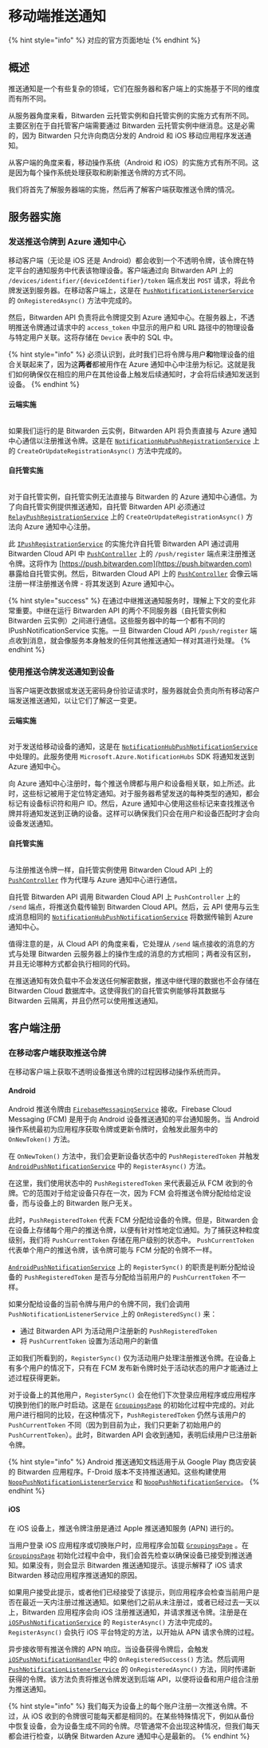# 移动端推送通知

{% hint style="info" %}
对应的官方页面地址
{% endhint %}

## 概述 <a href="#overview" id="overview"></a>

推送通知是一个有些复杂的领域，它们在服务器和客户端上的实施基于不同的维度而有所不同。

从服务器角度来看，Bitwarden 云托管实例和自托管实例的实施方式有所不同。主要区别在于自托管客户端需要通过 Bitwarden 云托管实例中继消息。这是必需的，因为 Bitwarden 只允许向商店分发的 Android 和 iOS 移动应用程序发送通知。

从客户端的角度来看，移动操作系统（Android 和 iOS）的实施方式有所不同。这是因为每个操作系统处理获取和刷新推送令牌的方式不同。

我们将首先了解服务器端的实施，然后再了解客户端获取推送令牌的情况。

## 服务器实施 <a href="#server-implementations" id="server-implementations"></a>

### 发送推送令牌到 Azure 通知中心 <a href="#sending-the-push-token-to-azure-notification-hub" id="sending-the-push-token-to-azure-notification-hub"></a>

移动客户端（无论是 iOS 还是 Android）都会收到一个不透明令牌，该令牌在特定平台的通知服务中代表该物理设备。客户端通过向 Bitwarden API 上的 `/devices/identifier/{deviceIdentifier}/token` 端点发出 `POST` 请求，将此令牌发送到服务器。在移动客户端上，这是在 [`PushNotificationListenerService`](https://github.com/bitwarden/mobile/blob/master/src/App/Services/PushNotificationListenerService.cs) 的 `OnRegisteredAsync()` 方法中完成的。

然后，Bitwarden API 负责将此令牌提交到 Azure 通知中心。在服务器上，不透明推送令牌通过请求中的 `access_token` 中显示的用户和 URL 路径中的物理设备与特定用户关联。这将存储在 `Device` 表中的 SQL 中。

{% hint style="info" %}
必须认识到，此时我们已将令牌与用户**和**物理设备的组合关联起来了，因为这**两者**都被用作在 Azure 通知中心中注册为标记。这就是我们如何确保仅在相应的用户在其他设备上触发后续通知时，才会将后续通知发送到设备。
{% endhint %}

#### 云端实施 <a href="#cloud-implementation" id="cloud-implementation"></a>

<div align="left">

<figure><img src="../../../.gitbook/assets/Cloud-implementation-to-Azure.svg" alt=""><figcaption></figcaption></figure>

</div>

如果我们运行的是 Bitwarden 云实例，Bitwarden API 将负责直接与 Azure 通知中心通信以注册推送令牌。这是在 [`NotificationHubPushRegistrationService`](https://github.com/bitwarden/server/blob/master/src/Core/Services/Implementations/NotificationHubPushRegistrationService.cs) 上的 `CreateOrUpdateRegistrationAsync()` 方法中完成的。

#### 自托管实施 <a href="#self-hosted-implementation" id="self-hosted-implementation"></a>

<div align="left">

<figure><img src="../../../.gitbook/assets/Self-hosted-implementation-to-Azure.svg" alt=""><figcaption></figcaption></figure>

</div>

对于自托管实例，自托管实例无法直接与 Bitwarden 的 Azure 通知中心通信。为了向自托管实例提供推送通知，自托管 Bitwarden API 必须通过 [`RelayPushRegistrationService`](https://github.com/bitwarden/server/blob/master/src/Core/Services/Implementations/RelayPushRegistrationService.cs) 上的 `CreateOrUpdateRegistrationAsync()` 方法向 Azure 通知中心注册。

此 [`IPushRegistrationService`](https://github.com/bitwarden/server/blob/master/src/Core/Services/IPushRegistrationService.cs) 的实施允许自托管 Bitwarden API 通过调用 Bitwarden Cloud API 中 [`PushController`](https://github.com/bitwarden/server/blob/master/src/Api/Controllers/PushController.cs) 上的 `/push/register` 端点来注册推送令牌。这将作为 [https://push.bitwarden.com](https://push.bitwarden.com) 暴露给自托管实例。然后，Bitwarden Cloud API 上的 [`PushController`](https://github.com/bitwarden/server/blob/master/src/Api/Controllers/PushController.cs) 会像云端注册一样注册推送令牌 - 将其发送到 Azure 通知中心。

{% hint style="success" %}
在通过中继推送通知服务时，理解上下文的变化非常重要。中继在运行 Bitwarden API 的两个不同服务器（自托管实例和 Bitwarden 云实例）之间进行通信。这些服务器中的每一个都有不同的 IPushNotificationService 实施。一旦 Bitwarden Cloud API `/push/register` 端点收到消息，就会像服务本身触发的任何其他推送通知一样对其进行处理。
{% endhint %}

### 使用推送令牌发送通知到设备 <a href="#using-the-push-token-to-send-notifications-to-the-device" id="using-the-push-token-to-send-notifications-to-the-device"></a>

当客户端更改数据或发送无密码身份验证请求时，服务器就会负责向所有移动客户端发送推送通知，以让它们了解这一变更。

#### 云端实施 <a href="#cloud-implementation" id="cloud-implementation"></a>

<div align="left">

<figure><img src="../../../.gitbook/assets/Cloud-implementation-to-device.svg" alt=""><figcaption></figcaption></figure>

</div>

对于发送给移动设备的通知，这是在 [`NotificationHubPushNotificationService`](https://github.com/bitwarden/server/blob/master/src/Core/Services/Implementations/NotificationHubPushNotificationService.cs) 中处理的。此服务使用 `Microsoft.Azure.NotificationHubs` SDK 将通知发送到 Azure 通知中心。

向 Azure 通知中心注册时，每个推送令牌都与用户和设备相关联，如上所述。此时，这些标记被用于定位特定通知。对于服务器希望发送的每种类型的通知，都会标记有设备标识符和用户 ID。然后，Azure 通知中心使用这些标记来查找推送令牌并将通知发送到正确的设备。这样可以确保我们只会在用户和设备匹配时才会向设备发送通知。

#### 自托管实施 <a href="#self-hosted-implementation" id="self-hosted-implementation"></a>

<div align="left">

<figure><img src="../../../.gitbook/assets/Self-hosted-implementation-to-device.svg" alt=""><figcaption></figcaption></figure>

</div>

与注册推送令牌一样，自托管实例使用 Bitwarden Cloud API 上的 [`PushController`](https://github.com/bitwarden/server/blob/master/src/Api/Controllers/PushController.cs) 作为代理与 Azure 通知中心进行通信。

自托管 Bitwarden API 调用 Bitwarden Cloud API 上 `PushController` 上的 `/send` 端点，将推送负载传输到 Bitwarden Cloud API。然后，云 API 使用与云生成消息相同的 [`NotificationHubPushNotificationService`](https://github.com/bitwarden/server/blob/master/src/Core/Services/Implementations/NotificationHubPushNotificationService.cs) 将数据传输到 Azure 通知中心。

值得注意的是，从 Cloud API 的角度来看，它处理从 `/send` 端点接收的消息的方式与处理 Bitwarden 云服务器上的操作生成的消息的方式相同；两者没有区别，并且无论哪种方式都会执行相同的代码。

在推送通知有效负载中不会发送任何解密数据，推送中继代理的数据也不会存储在 Bitwarden Cloud 数据库中。这使得我们的自托管实例能够将其数据与 Bitwarden 云隔离，并且仍然可以使用推送通知。

## 客户端注册 <a href="#client-registration" id="client-registration"></a>

### 在移动客户端获取推送令牌 <a href="#obtaining-push-tokens-on-the-mobile-clients" id="obtaining-push-tokens-on-the-mobile-clients"></a>

在移动客户端上获取不透明设备推送令牌的过程因移动操作系统而异。

#### **Android** <a href="#android" id="android"></a>

Android 推送令牌由 [`FirebaseMessagingService`](https://github.com/bitwarden/mobile/blob/master/src/Android/Push/FirebaseMessagingService.cs) 接收。Firebase Cloud Messaging (FCM) 是用于向 Android 设备推送通知的平台通知服务。当 Android 操作系统最初为应用程序获取令牌或更新令牌时，会触发此服务中的 `OnNewToken()` 方法。

在 `OnNewToken()` 方法中，我们会更新设备状态中的 `PushRegisteredToken` 并触发 [`AndroidPushNotificationService`](https://github.com/bitwarden/mobile/blob/master/src/Android/Services/AndroidPushNotificationService.cs) 中的 `RegisterAsync()` 方法。

在这里，我们使用状态中的 `PushRegisteredToken` 来代表最近从 FCM 收到的令牌。它的范围对于给定设备只存在一次，因为 FCM 会将推送令牌分配给给定设备，而与设备上的 Bitwarden 账户无关。

此时，`PushRegisteredToken` 代表 FCM 分配给设备的令牌。但是，Bitwarden 会在设备上存储每个用户的推送令牌，以便有针对性地定位通知。为了捕获这种粒度级别，我们将 `PushCurrentToken` 存储在用户级别的状态中。 `PushCurrentToken` 代表单个用户的推送令牌，该令牌可能与 FCM 分配的令牌不一样。

[`AndroidPushNotificationService`](https://github.com/bitwarden/mobile/blob/master/src/Android/Services/AndroidPushNotificationService.cs) 上的 `RegisterSync()` 的职责是判断分配给设备的 `PushRegisteredToken` 是否与分配给当前用户的 `PushCurrentToken` 不一样。

如果分配给设备的当前令牌与用户的令牌不同，我们会调用 `PushNotificationListenerService` 上的 `OnRegisteredSync()` 来：

* 通过 Bitwarden API 为活动用户注册新的 `PushRegisteredToken`
* 将 `PushCurrentToken` 设置为活动用户的新值

正如我们所看到的，`RegisterSync()` 仅为活动用户处理注册推送令牌。在设备上有多个用户的情况下，只有在 FCM 发布新令牌时处于活动状态的用户才能通过上述过程获得更新。

对于设备上的其他用户，`RegisterSync()` 会在他们下次登录应用程序或应用程序切换到他们的账户时启动。这是在 [`GroupingsPage`](https://github.com/bitwarden/mobile/blob/master/src/App/Pages/Vault/GroupingsPage/GroupingsPage.xaml.cs) 的初始化过程中完成的。对此用户进行相同的比较，在这种情况下，`PushRegisteredToken` 仍然与该用户的 `PushCurrentToken` 不同（因为到目前为止，我们只更新了初始用户的 `PushCurrentToken`）。此时，Bitwarden API 会收到通知，表明后续用户已注册新令牌。

{% hint style="info" %}
Android 推送通知文档适用于从 Google Play 商店安装的 Bitwarden 应用程序。F-Droid 版本不支持推送通知。这些构建使用 [`NoopPushNotificationListenerService`](https://github.com/bitwarden/mobile/blob/master/src/App/Services/NoopPushNotificationListenerService.cs) 和 [`NoopPushNotificationService`](https://github.com/bitwarden/mobile/blob/master/src/App/Services/NoopPushNotificationService.cs)。
{% endhint %}

#### **iOS** <a href="#ios" id="ios"></a>

在 iOS 设备上，推送令牌注册是通过 Apple 推送通知服务 (APN) 进行的。

当用户登录 iOS 应用程序或切换账户时，应用程序会加载 [`GroupingsPage`](https://github.com/bitwarden/mobile/blob/master/src/App/Pages/Vault/GroupingsPage/GroupingsPage.xaml.cs) 。在 [`GroupingsPage`](https://github.com/bitwarden/mobile/blob/master/src/App/Pages/Vault/GroupingsPage/GroupingsPage.xaml.cs) 初始化过程中会中，我们会首先检查以确保设备已接受到推送通知。如果没有，则会显示 Bitwarden 推送通知提示。该提示解释了 iOS 请求 Bitwarden 移动应用程序推送通知的原因。

如果用户接受此提示，或者他们已经接受了该提示，则应用程序会检查当前用户是否在最近一天内注册过推送通知。如果他们之前从未注册过，或者已经过去一天以上，Bitwarden 应用程序会向 iOS 注册推送通知，并请求推送令牌。注册是在 [`iOSPushNotificationService`](https://github.com/bitwarden/mobile/blob/master/src/iOS/Services/iOSPushNotificationService.cs) 的 `RegisterAsync()` 方法中完成的。`RegisterAsync()` 会执行 iOS 平台特定的方法，以开始从 APN 请求令牌的过程。

异步接收带有推送令牌的 APN 响应。当设备获得令牌后，会触发 [`iOSPushNotificationHandler`](https://github.com/bitwarden/mobile/blob/master/src/iOS/Services/iOSPushNotificationHandler.cs) 中的 `OnRegisteredSuccess()` 方法。然后调用 [`PushNotificationListenerService`](https://github.com/bitwarden/mobile/blob/master/src/App/Services/PushNotificationListenerService.cs) 的 `OnRegisteredAsync()` 方法，同时传递新获得的令牌。该方法负责将推送令牌发送到后端 API，以便将设备和用户组合注册为推送通知。

{% hint style="info" %}
我们每天为设备上的每个账户注册一次推送令牌。不过，从 iOS 收到的令牌很可能每天都是相同的。在某些特殊情况下，例如从备份中恢复设备，会为设备生成不同的令牌。尽管通常不会出现这种情况，但我们每天都会进行检查，以确保 Bitwarden Azure 通知中心是最新的。
{% endhint %}

